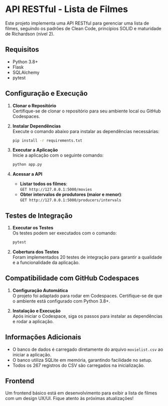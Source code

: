 
# API RESTful - Lista de Filmes

Este projeto implementa uma API RESTful para gerenciar uma lista de filmes, seguindo os padrões de Clean Code, princípios SOLID e maturidade de Richardson (nível 2).

## Requisitos

- Python 3.8+
- Flask
- SQLAlchemy
- pytest

## Configuração e Execução

1. **Clonar o Repositório**  
   Certifique-se de clonar o repositório para seu ambiente local ou GitHub Codespaces.

2. **Instalar Dependências**  
   Execute o comando abaixo para instalar as dependências necessárias:  
   ```bash
   pip install -r requirements.txt
   ```

3. **Executar a Aplicação**  
   Inicie a aplicação com o seguinte comando:  
   ```bash
   python app.py
   ```

4. **Acessar a API**  
   - **Listar todos os filmes**:  
     `GET http://127.0.0.1:5000/movies`  
   - **Obter intervalos de produtores (maior e menor)**:  
     `GET http://127.0.0.1:5000/producers/intervals`  

## Testes de Integração

1. **Executar os Testes**  
   Os testes podem ser executados com o comando:  
   ```bash
   pytest
   ```

2. **Cobertura dos Testes**  
   Foram implementados 20 testes de integração para garantir a qualidade e a funcionalidade da aplicação.

## Compatibilidade com GitHub Codespaces

1. **Configuração Automática**  
   O projeto foi adaptado para rodar em Codespaces. Certifique-se de que o ambiente está configurado com Python 3.8+.

2. **Instalação e Execução**  
   Após iniciar o Codespace, siga os passos para instalar as dependências e rodar a aplicação.

## Informações Adicionais

- O banco de dados é carregado diretamente do arquivo `movielist.csv` ao iniciar a aplicação.
- O banco utiliza SQLite em memória, garantindo facilidade no setup.
- Todos os 267 registros do CSV são carregados na inicialização.

## Frontend

Um frontend básico está em desenvolvimento para exibir a lista de filmes com um design UX/UI. Fique atento às próximas atualizações!
